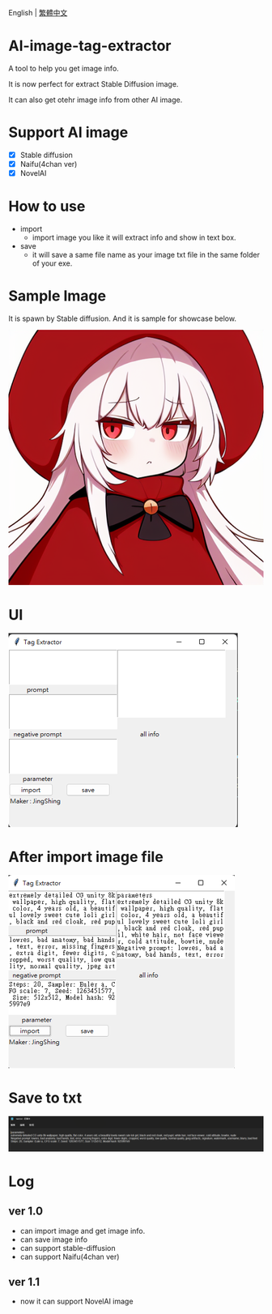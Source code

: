 English | [繁體中文](README_TCH.md)
# AI-image-tag-extractor
A tool to help you get image info.

It is now perfect for extract Stable Diffusion image.

It can also get otehr image info from other AI image.
# Support AI image
- [x] Stable diffusion
- [x] Naifu(4chan ver)
- [x] NovelAI
# How to use
* import
  * import image you like it will extract info and show in text box.
* save
  * it will save a same file name as your image txt file in the same folder of your exe.
# Sample Image
It is spawn by Stable diffusion. And it is sample for showcase below.

![test](/sample/stable-diffusion-test.png)
# UI
![UI](image/UI.png)
# After import image file
![import](image/import.png)
# Save to txt
![save](image/save_txt.png)

# Log
## ver 1.0
* can import image and get image info.
* can save image info
* can support stable-diffusion
* can support Naifu(4chan ver)
## ver 1.1
* now it can support NovelAI image
